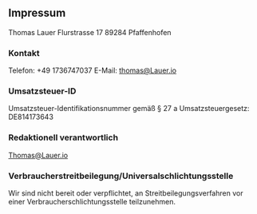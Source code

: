 ## Impressum
 Thomas Lauer
 Flurstrasse 17
 89284 Pfaffenhofen
### Kontakt
 Telefon: +49 1736747037
 E-Mail: thomas@Lauer.io
### Umsatzsteuer-ID
 Umsatzsteuer-Identifikationsnummer gemäß § 27 a Umsatzsteuergesetz:
 DE814173643
### Redaktionell verantwortlich
 Thomas@Lauer.io
### Verbraucherstreitbeilegung/Universalschlichtungsstelle
 Wir sind nicht bereit oder verpflichtet, an Streitbeilegungsverfahren vor einer
 Verbraucherschlichtungsstelle teilzunehmen.
